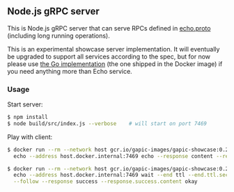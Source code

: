 ## Node.js gRPC server

This is Node.js gRPC server that can serve RPCs defined in 
[echo.proto](https://github.com/googleapis/gapic-showcase/blob/master/schema/google/showcase/v1beta1/echo.proto) 
(including long running operations). 

This is an experimental showcase server implementation. It will eventually
be upgraded to support all services according to the spec, but for now please
use 
[the Go implementation](https://github.com/googleapis/gapic-showcase/tree/master/server)
(the one shipped in the Docker image) if you need anything more than Echo service.

### Usage

Start server:
```sh
$ npm install
$ node build/src/index.js --verbose    # will start on port 7469
```

Play with client:
```sh
$ docker run --rm --network host gcr.io/gapic-images/gapic-showcase:0.2.3 \
  echo --address host.docker.internal:7469 echo --response content --response.content okay

$ docker run --rm --network host gcr.io/gapic-images/gapic-showcase:0.2.3 \
  echo --address host.docker.internal:7469 wait --end ttl --end.ttl.seconds 5 \
  --follow --response success --response.success.content okay
```
